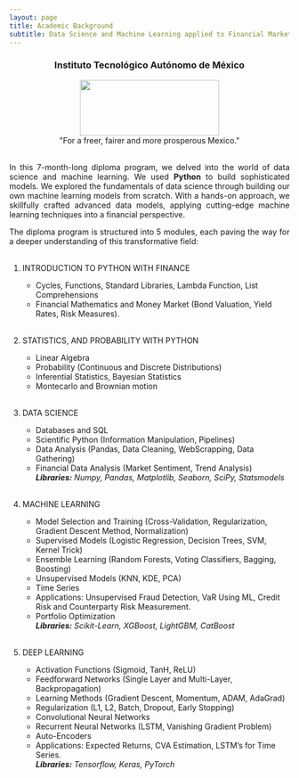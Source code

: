 ```yaml
---
layout: page
title: Academic Background
subtitle: Data Science and Machine Learning applied to Financial Markets
---
```


<center>
<h3>Instituto Tecnológico Autónomo de México</h3>
<figure>
  <img src="https://upload.wikimedia.org/wikipedia/commons/d/d9/Logo_del_ITAM.svg" 
    width = "250" height ="100"/>
  <figcaption>"For a freer, fairer and more prosperous Mexico."</figcaption>
</figure>
</center>

<div style='text-align: justify;'>
<br/>In this 7-month-long diploma program, we delved into the world of data science and machine learning. We used <b>Python</b> to build sophisticated models. We explored the fundamentals of data science through building our own machine learning models from scratch. With a hands-on approach, we skillfully crafted advanced data models, applying cutting-edge machine learning techniques into a financial perspective.

The diploma program is structured into 5  modules, each paving the way for a deeper understanding of this transformative field:<br/><br/></div>

1. INTRODUCTION TO PYTHON WITH FINANCE
    - Cycles, Functions, Standard Libraries, Lambda Function, List Comprehensions
    - Financial Mathematics and Money Market (Bond Valuation, Yield Rates, Risk Measures).<br/><br/>

2. STATISTICS, AND PROBABILITY WITH PYTHON
    - Linear Algebra 
    - Probability (Continuous and Discrete Distributions)
    - Inferential Statistics, Bayesian Statistics
    - Montecarlo and Brownian motion<br/><br/>

3. DATA SCIENCE
    - Databases and SQL
    - Scientific Python (Information Manipulation, Pipelines)
    - Data Analysis (Pandas, Data Cleaning, WebScrapping, Data Gathering)
    - Financial Data Analysis (Market Sentiment, Trend Analysis) <br>
    ***Libraries:** Numpy, Pandas, Matplotlib, Seaborn, SciPy, Statsmodels*<br/><br/>

4. MACHINE LEARNING
    - Model Selection and Training (Cross-Validation, Regularization, Gradient Descent Method, Normalization)
    - Supervised Models (Logistic Regression, Decision Trees, SVM, Kernel Trick)
    - Ensemble Learning (Random Forests, Voting Classifiers, Bagging, Boosting)
    - Unsupervised Models (KNN, KDE, PCA)
    - Time Series
    - Applications: Unsupervised Fraud Detection, VaR Using ML, Credit Risk and Counterparty Risk Measurement.
    - Portfolio Optimization<br>
    ***Libraries:** Scikit-Learn, XGBoost, LightGBM, CatBoost*<br/><br/>

5. DEEP LEARNING
    - Activation Functions (Sigmoid, TanH, ReLU)
    - Feedforward Networks (Single Layer and Multi-Layer, Backpropagation)
    - Learning Methods (Gradient Descent, Momentum, ADAM, AdaGrad)
    - Regularization (L1, L2, Batch, Dropout, Early Stopping)
    - Convolutional Neural Networks
    - Recurrent Neural Networks (LSTM, Vanishing Gradient Problem)
    - Auto-Encoders
    - Applications: Expected Returns, CVA Estimation, LSTM’s for Time Series.<br>
    ***Libraries:** Tensorflow, Keras, PyTorch*<br/><br/>

